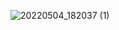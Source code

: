 ![20220504_182037 (1)](https://user-images.githubusercontent.com/100521999/166717435-57c28153-d755-46ea-8bfb-69f892f9484c.jpg)
